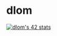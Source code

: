 # dlom
<a href="https://github.com/JaeSeoKim/badge42"><img src="https://badge42.vercel.app/api/v2/cldfo3ybd02010fl41k2aj9pc/stats?cursusId=21&coalitionId=piscine" alt="dlom's 42 stats" /></a>
